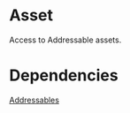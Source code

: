 # Asset
Access to Addressable assets.

# Dependencies
[Addressables](https://docs.unity3d.com/Packages/com.unity.addressables@latest)